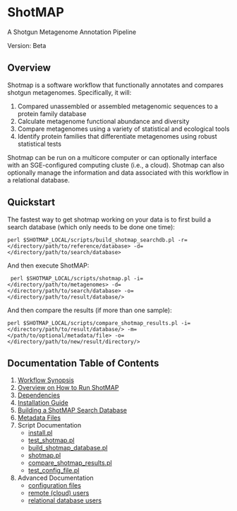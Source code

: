 ShotMAP
=======

A Shotgun Metagenome Annotation Pipeline

Version: Beta

Overview
--------

Shotmap is a software workflow that functionally annotates and compares shotgun metagenomes. Specifically, it will:

1.  Compared unassembled or assembled metagenomic sequences to a protein family database
2.  Calculate metagenome functional abundance and diversity
3.  Compare metagenomes using a variety of statistical and ecological tools
4.  Identify protein families that differentiate metagenomes using robust statistical tests

Shotmap can be run on a multicore computer or can optionally interface with an SGE-configured computing cluste (i.e., a cloud). 
Shotmap can also optionally manage the information and data associated with this workflow in a relational database.

Quickstart
----------

The fastest way to get shotmap working on your data is to first build a search database (which only needs to be done one time):

    perl $SHOTMAP_LOCAL/scripts/build_shotmap_searchdb.pl -r=</directory/path/to/reference/database> -d=</directory/path/to/search/database>

And then execute ShotMAP:
     
     perl $SHOTMAP_LOCAL/scripts/shotmap.pl -i=</directory/path/to/metagenomes> -d=</directory/path/to/search/database> -o=</directory/path/to/result/database/>

And then compare the results (if more than one sample):
   
    perl $SHOTMAP_LOCAL/scripts/compare_shotmap_results.pl -i=</directory/path/to/result/database/> -m=</path/to/optional/metadata/file> -o=</directory/path/to/new/result/directory/>

Documentation Table of Contents
-------------------------------

1. [Workflow Synopsis](docs/workflow_synopsis.md)
2. [Overview on How to Run ShotMAP](docs/running_shotmap.md)
3. [Dependencies](docs/dependencies.md)
4. [Installation Guide](docs/installation_guide.md)
5. [Building a ShotMAP Search Database](docs/search_databases.md)
6. [Metadata Files](docs/metadata_files.md)
7. Script Documentation
    * [install.pl](docs/install.pl.md)
    * [test_shotmap.pl](docs/test_shotmap.pl.md)
    * [build_shotmap_database.pl](docs/build_shotmap_database.pl.md)
    * [shotmap.pl](docs/shotmap.pl.md)
    * [compare_shotmap_results.pl](docs/compare_shotmap_results.pl.md)
    * [test_config_file.pl](docs/test_config_file.pl.md)
8. Advanced Documentation
    * [configuration files](docs/config_files.md)
    * [remote (cloud) users](docs/remote_users.md)
    * [relational database users](docs/relational_database_users.md)